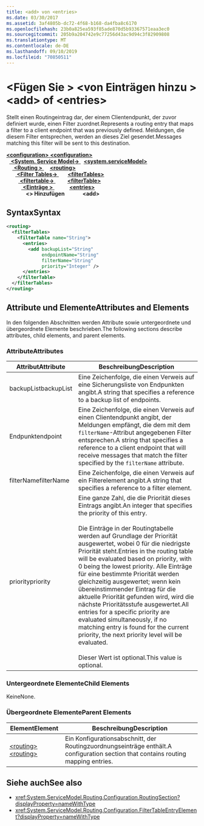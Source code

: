 ```yaml
---
title: <add> von <entries>
ms.date: 03/30/2017
ms.assetid: 3af4805b-dc72-4f68-b168-da4fba8c6170
ms.openlocfilehash: 23b0a825ea593f85ade870d5b93367571eaa3ec0
ms.sourcegitcommit: 205b9a204742e9c77256d43ac9d94c3f82909808
ms.translationtype: MT
ms.contentlocale: de-DE
ms.lasthandoff: 09/10/2019
ms.locfileid: "70850511"
---
```

# <a name="add-of-entries"></a><span data-ttu-id="0a75c-102">\<Fügen Sie > \<von Einträgen hinzu ></span><span class="sxs-lookup"><span data-stu-id="0a75c-102">\<add> of \<entries></span></span>
<span data-ttu-id="0a75c-103">Stellt einen Routingeintrag dar, der einem Clientendpunkt, der zuvor definiert wurde, einen Filter zuordnet.</span><span class="sxs-lookup"><span data-stu-id="0a75c-103">Represents a routing entry that maps a filter to a client endpoint that was previously defined.</span></span> <span data-ttu-id="0a75c-104">Meldungen, die diesem Filter entsprechen, werden an dieses Ziel gesendet.</span><span class="sxs-lookup"><span data-stu-id="0a75c-104">Messages matching this filter will be sent to this destination.</span></span>  
  
<span data-ttu-id="0a75c-105">[ **\<configuration>** ](../configuration-element.md)</span><span class="sxs-lookup"><span data-stu-id="0a75c-105">[**\<configuration>**](../configuration-element.md)</span></span>\
<span data-ttu-id="0a75c-106">&nbsp;&nbsp;[ **\<System. Service Model->** ](system-servicemodel.md)</span><span class="sxs-lookup"><span data-stu-id="0a75c-106">&nbsp;&nbsp;[**\<system.serviceModel>**](system-servicemodel.md)</span></span>\
<span data-ttu-id="0a75c-107">&nbsp;&nbsp;&nbsp;&nbsp;[ **\<Routing >** ](routing.md)</span><span class="sxs-lookup"><span data-stu-id="0a75c-107">&nbsp;&nbsp;&nbsp;&nbsp;[**\<routing>**](routing.md)</span></span>\
<span data-ttu-id="0a75c-108">&nbsp;&nbsp;&nbsp;&nbsp;&nbsp;&nbsp;[ **\<Filter Tables->** ](filtertables.md)</span><span class="sxs-lookup"><span data-stu-id="0a75c-108">&nbsp;&nbsp;&nbsp;&nbsp;&nbsp;&nbsp;[**\<filterTables>**](filtertables.md)</span></span>\
<span data-ttu-id="0a75c-109">&nbsp;&nbsp;&nbsp;&nbsp;&nbsp;&nbsp;&nbsp;&nbsp;[ **\<filtertable->** ](filtertable.md)</span><span class="sxs-lookup"><span data-stu-id="0a75c-109">&nbsp;&nbsp;&nbsp;&nbsp;&nbsp;&nbsp;&nbsp;&nbsp;[**\<filterTable>**](filtertable.md)</span></span>\
<span data-ttu-id="0a75c-110">&nbsp;&nbsp;&nbsp;&nbsp;&nbsp;&nbsp;&nbsp;&nbsp;&nbsp;&nbsp;[ **\<Einträge >** ](entries.md)</span><span class="sxs-lookup"><span data-stu-id="0a75c-110">&nbsp;&nbsp;&nbsp;&nbsp;&nbsp;&nbsp;&nbsp;&nbsp;&nbsp;&nbsp;[**\<entries>**](entries.md)</span></span>\
<span data-ttu-id="0a75c-111">&nbsp;&nbsp;&nbsp;&nbsp;&nbsp;&nbsp;&nbsp;&nbsp;&nbsp;&nbsp;&nbsp;&nbsp; **\<> Hinzufügen**</span><span class="sxs-lookup"><span data-stu-id="0a75c-111">&nbsp;&nbsp;&nbsp;&nbsp;&nbsp;&nbsp;&nbsp;&nbsp;&nbsp;&nbsp;&nbsp;&nbsp;**\<add>**</span></span>  
  
## <a name="syntax"></a><span data-ttu-id="0a75c-112">Syntax</span><span class="sxs-lookup"><span data-stu-id="0a75c-112">Syntax</span></span>  
  
```xml  
<routing>
  <filterTables>
    <filterTable name="String">
      <entries>
        <add backupList="String"
             endpointName="String"
             filterName="String"
             priority="Integer" />
      </entries>
    </filterTable>
  </filterTables>
</routing>
```  
  
## <a name="attributes-and-elements"></a><span data-ttu-id="0a75c-113">Attribute und Elemente</span><span class="sxs-lookup"><span data-stu-id="0a75c-113">Attributes and Elements</span></span>  
 <span data-ttu-id="0a75c-114">In den folgenden Abschnitten werden Attribute sowie untergeordnete und übergeordnete Elemente beschrieben.</span><span class="sxs-lookup"><span data-stu-id="0a75c-114">The following sections describe attributes, child elements, and parent elements.</span></span>  
  
### <a name="attributes"></a><span data-ttu-id="0a75c-115">Attribute</span><span class="sxs-lookup"><span data-stu-id="0a75c-115">Attributes</span></span>  
  
|<span data-ttu-id="0a75c-116">Attribut</span><span class="sxs-lookup"><span data-stu-id="0a75c-116">Attribute</span></span>|<span data-ttu-id="0a75c-117">Beschreibung</span><span class="sxs-lookup"><span data-stu-id="0a75c-117">Description</span></span>|  
|---------------|-----------------|  
|<span data-ttu-id="0a75c-118">backupList</span><span class="sxs-lookup"><span data-stu-id="0a75c-118">backupList</span></span>|<span data-ttu-id="0a75c-119">Eine Zeichenfolge, die einen Verweis auf eine Sicherungsliste von Endpunkten angibt.</span><span class="sxs-lookup"><span data-stu-id="0a75c-119">A string that specifies a reference to a backup list of endpoints.</span></span>|  
|<span data-ttu-id="0a75c-120">Endpunkt</span><span class="sxs-lookup"><span data-stu-id="0a75c-120">endpoint</span></span>|<span data-ttu-id="0a75c-121">Eine Zeichenfolge, die einen Verweis auf einen Clientendpunkt angibt, der Meldungen empfängt, die dem mit dem `filterName`-Attribut angegebenen Filter entsprechen.</span><span class="sxs-lookup"><span data-stu-id="0a75c-121">A string that specifies a reference to a client endpoint that will receive messages that match the filter specified by the `filterName` attribute.</span></span>|  
|<span data-ttu-id="0a75c-122">filterName</span><span class="sxs-lookup"><span data-stu-id="0a75c-122">filterName</span></span>|<span data-ttu-id="0a75c-123">Eine Zeichenfolge, die einen Verweis auf ein Filterelement angibt.</span><span class="sxs-lookup"><span data-stu-id="0a75c-123">A string that specifies a reference to a filter element.</span></span>|  
|<span data-ttu-id="0a75c-124">priority</span><span class="sxs-lookup"><span data-stu-id="0a75c-124">priority</span></span>|<span data-ttu-id="0a75c-125">Eine ganze Zahl, die die Priorität dieses Eintrags angibt.</span><span class="sxs-lookup"><span data-stu-id="0a75c-125">An integer that specifies the priority of this entry.</span></span><br /><br /> <span data-ttu-id="0a75c-126">Die Einträge in der Routingtabelle werden auf Grundlage der Priorität ausgewertet, wobei 0 für die niedrigste Priorität steht.</span><span class="sxs-lookup"><span data-stu-id="0a75c-126">Entries in the routing table will be evaluated based on priority, with 0 being the lowest priority.</span></span> <span data-ttu-id="0a75c-127">Alle Einträge für eine bestimmte Priorität werden gleichzeitig ausgewertet; wenn kein übereinstimmender Eintrag für die aktuelle Priorität gefunden wird, wird die nächste Prioritätsstufe ausgewertet.</span><span class="sxs-lookup"><span data-stu-id="0a75c-127">All entries for a specific priority are evaluated simultaneously, if no matching entry is found for the current priority, the next priority level will be evaluated.</span></span><br /><br /> <span data-ttu-id="0a75c-128">Dieser Wert ist optional.</span><span class="sxs-lookup"><span data-stu-id="0a75c-128">This value is optional.</span></span>|  
  
### <a name="child-elements"></a><span data-ttu-id="0a75c-129">Untergeordnete Elemente</span><span class="sxs-lookup"><span data-stu-id="0a75c-129">Child Elements</span></span>  
 <span data-ttu-id="0a75c-130">Keine</span><span class="sxs-lookup"><span data-stu-id="0a75c-130">None.</span></span>  
  
### <a name="parent-elements"></a><span data-ttu-id="0a75c-131">Übergeordnete Elemente</span><span class="sxs-lookup"><span data-stu-id="0a75c-131">Parent Elements</span></span>  
  
|<span data-ttu-id="0a75c-132">Element</span><span class="sxs-lookup"><span data-stu-id="0a75c-132">Element</span></span>|<span data-ttu-id="0a75c-133">Beschreibung</span><span class="sxs-lookup"><span data-stu-id="0a75c-133">Description</span></span>|  
|-------------|-----------------|  
|[<span data-ttu-id="0a75c-134">\<routing></span><span class="sxs-lookup"><span data-stu-id="0a75c-134">\<routing></span></span>](routing.md)|<span data-ttu-id="0a75c-135">Ein Konfigurationsabschnitt, der Routingzuordnungseinträge enthält.</span><span class="sxs-lookup"><span data-stu-id="0a75c-135">A configuration section that contains routing mapping entries.</span></span>|  
  
## <a name="see-also"></a><span data-ttu-id="0a75c-136">Siehe auch</span><span class="sxs-lookup"><span data-stu-id="0a75c-136">See also</span></span>

- <xref:System.ServiceModel.Routing.Configuration.RoutingSection?displayProperty=nameWithType>
- <xref:System.ServiceModel.Routing.Configuration.FilterTableEntryElement?displayProperty=nameWithType>
